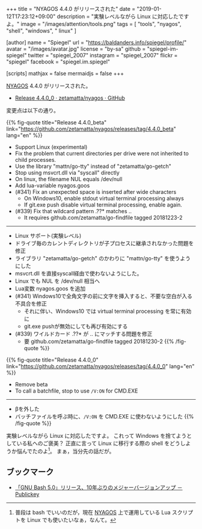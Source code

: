 +++
title = "NYAGOS 4.4.0 がリリースされた"
date = "2019-01-12T17:23:12+09:00"
description = "実験レベルながら Linux に対応したですよ。"
image = "/images/attention/tools.png"
tags  = [ "tools", "nyagos", "shell", "windows", " linux" ]

[author]
  name      = "Spiegel"
  url       = "https://baldanders.info/spiegel/profile/"
  avatar    = "/images/avatar.jpg"
  license   = "by-sa"
  github    = "spiegel-im-spiegel"
  twitter   = "spiegel_2007"
  instagram = "spiegel_2007"
  flickr    = "spiegel"
  facebook  = "spiegel.im.spiegel"

[scripts]
  mathjax = false
  mermaidjs = false
+++

[NYAGOS] 4.4.0 がリリースされた。

- [Release 4.4.0_0 · zetamatta/nyagos · GitHub](https://github.com/zetamatta/nyagos/releases/tag/4.4.0_0)

変更点は以下の通り。

{{% fig-quote title="Release 4.4.0_beta" link="https://github.com/zetamatta/nyagos/releases/tag/4.4.0_beta" lang="en" %}}
- Support Linux (experimental)
- Fix the problem that current directories per drive were not inherited to child processes.
- Use the library "mattn/go-tty" instead of "zetamatta/go-getch"
- Stop using msvcrt.dll via "syscall" directly
- On linux, the filename NUL equals /dev/null
- Add lua-variable nyagos.goos
- (#341) Fix an unexpected space is inserted after wide characters
    - On Windows10, enable stdout virtual terminal processing always
    - If git.exe push disable virtual terminal processing, enable again.
- (#339) Fix that wildcard pattern .??* matches ..
    - It requires github.com/zetamatta/go-findfile tagged 20181223-2

----

- Linux サポート(実験レベル)
- ドライブ毎のカレントディレクトリが子プロセスに継承されなかった問題を修正
- ライブラリ "zetamatta/go-getch" のかわりに "mattn/go-tty" を使うようにした
- msvcrt.dll を直接syscall経由で使わないようにした。
- Linux でも NUL を /dev/null 相当へ
- Lua変数 nyagos.goos を追加
- (#341) Windows10で全角文字の前に文字を挿入すると、不要な空白が入る不具合を修正
    - それに伴い、Windows10 では virtual terminal processing を常に有効に
    - git.exe pushが無効にしても再び有効にする
- (#339) ワイルドカード .??* が .. にマッチする問題を修正
    - 要 github.com/zetamatta/go-findfile tagged 20181230-2
{{% /fig-quote %}}


{{% fig-quote title="Release 4.4.0_0" link="https://github.com/zetamatta/nyagos/releases/tag/4.4.0_0" lang="en" %}}
- Remove beta
- To call a batchfile, stop to use `/V:ON` for CMD.EXE

----

- βを外した
- バッチファイルを呼ぶ時に、`/V:ON` を CMD.EXE に使わないようにした
{{% /fig-quote %}}

実験レベルながら Linux に対応したですよ。
これって Windows を捨てようとしている私へのご褒美？ 正直に言って Linux に移行する際の shell をどうしようか悩んでたのよ[^lua1]。
まぁ，当分先の話だが。

[^lua1]: 普段は bash でいいのだが，現在 [NYAGOS] 上で運用している Lua スクリプトを Linux でも使いたいなぁ，なんて。

## ブックマーク

- [「GNU Bash 5.0」リリース、10年ぶりのメジャーバージョンアップ － Publickey](https://www.publickey1.jp/blog/19/gnu_bash_5010.html)

[NYAGOS]: https://github.com/zetamatta/nyagos/ "zetamatta/nyagos: NYAGOS - The hybrid UNIXLike Commandline Shell for Windows"

